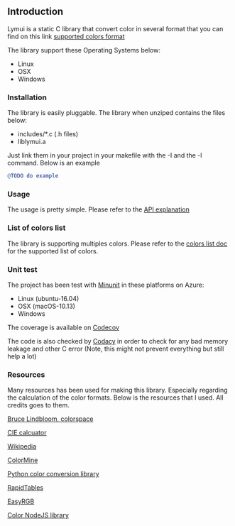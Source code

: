 ## Introduction

Lymui is a static C library that convert color in several format that you can find on this link [supported colors format](list.md)

The library support these Operating Systems below:

- Linux
- OSX
- Windows

### Installation

The library is easily pluggable. The library when unziped contains the files below:

- includes/*.c (.h files)
- liblymui.a

Just link them in your project in your makefile with the -I and the -l command. Below is an example

```makefile
@TODO do example
```

### Usage

The usage is pretty simple. Please refer to the [API explanation](api.md)

### List of colors list

The library is supporting multiples colors. Please refer to the [colors list doc](list.md) for the supported list of colors.

### Unit test

The project has been test with [Minunit](https://github.com/siu/minunit) in these platforms on Azure:

- Linux (ubuntu-16.04)
- OSX (macOS-10.13)
- Windows

The coverage is available on [Codecov](https://codecov.io/gh/MarcInthaamnouay/lymui)

The code is also checked by [Codacy](https://app.codacy.com/project/mintha/lymui/dashboard) in order to check for any bad memory leakage and other C error (Note, this might not prevent everything but still help a lot)

### Resources

Many resources has been used for making this library. Especially regarding the calculation of the color formats. Below is the resources that I used. All credits goes to them.

[Bruce Lindbloom, colorspace](http://www.brucelindbloom.com/index.html?Eqn_XYZ_to_Lab.html)

[CIE calcuator](http://www.brucelindbloom.com/index.html?Eqn_XYZ_to_Lab.html)

[Wikipedia](https://en.wikipedia.org/wiki/RGB_color_model)

[ColorMine](http://colormine.org/)

[Python color conversion library](https://github.com/retostauffer/python-colorspace)

[RapidTables](https://www.rapidtables.com/)

[EasyRGB](http://www.easyrgb.com/en/)

[Color NodeJS library](https://github.com/Qix-/color)

